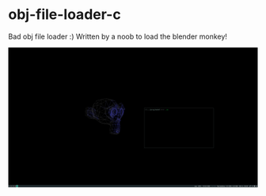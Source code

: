 # obj-file-loader-c
Bad obj file loader :)
Written by a noob to load the blender monkey!

![image](https://github.com/radjames/obj-file-loader-c/blob/main/screenshot.png)

